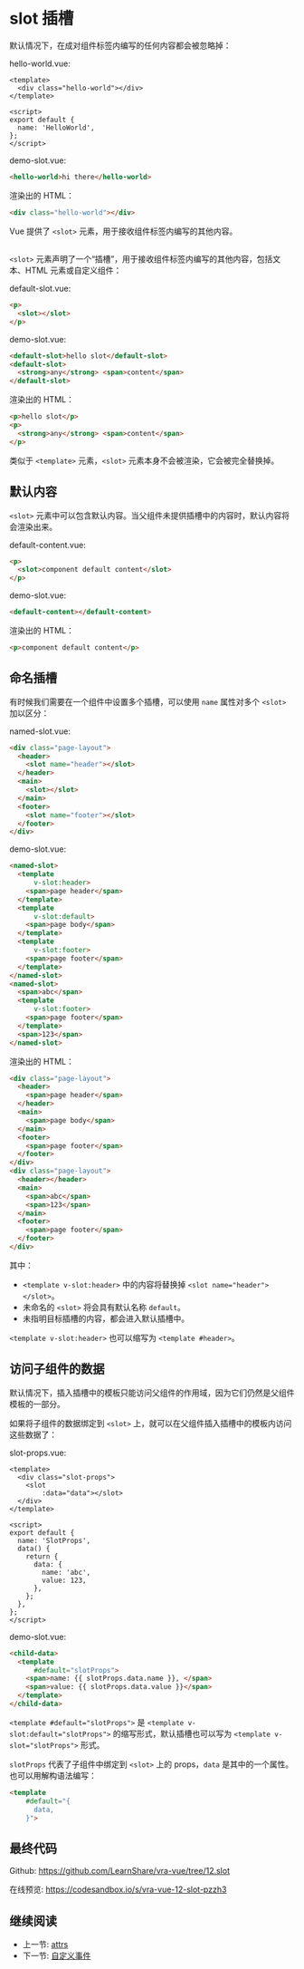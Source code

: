 # slot 插槽

默认情况下，在成对组件标签内编写的任何内容都会被忽略掉：

hello-world.vue:

```vue
<template>
  <div class="hello-world"></div>
</template>

<script>
export default {
  name: 'HelloWorld',
};
</script>
```

demo-slot.vue:

```html
<hello-world>hi there</hello-world>
```

渲染出的 HTML：

```html
<div class="hello-world"></div>
```

Vue 提供了 `<slot>` 元素，用于接收组件标签内编写的其他内容。

## <slot>

`<slot>` 元素声明了一个“插槽”，用于接收组件标签内编写的其他内容，包括文本、HTML 元素或自定义组件：

default-slot.vue:

```html
<p>
  <slot></slot>
</p>
```

demo-slot.vue:

```html
<default-slot>hello slot</default-slot>
<default-slot>
  <strong>any</strong> <span>content</span>
</default-slot>
```

渲染出的 HTML：

```html
<p>hello slot</p>
<p>
  <strong>any</strong> <span>content</span>
</p>
```

类似于 `<template>` 元素，`<slot>` 元素本身不会被渲染，它会被完全替换掉。

## 默认内容

`<slot>` 元素中可以包含默认内容。当父组件未提供插槽中的内容时，默认内容将会渲染出来。

default-content.vue:

```html
<p>
  <slot>component default content</slot>
</p>
```

demo-slot.vue:

```html
<default-content></default-content>
```

渲染出的 HTML：

```html
<p>component default content</p>
```

## 命名插槽

有时候我们需要在一个组件中设置多个插槽，可以使用 `name` 属性对多个 `<slot>` 加以区分：

named-slot.vue:

```html
<div class="page-layout">
  <header>
    <slot name="header"></slot>
  </header>
  <main>
    <slot></slot>
  </main>
  <footer>
    <slot name="footer"></slot>
  </footer>
</div>
```

demo-slot.vue:

```html
<named-slot>
  <template
      v-slot:header>
    <span>page header</span>
  </template>
  <template
      v-slot:default>
    <span>page body</span>
  </template>
  <template
      v-slot:footer>
    <span>page footer</span>
  </template>
</named-slot>
<named-slot>
  <span>abc</span>
  <template
      v-slot:footer>
    <span>page footer</span>
  </template>
  <span>123</span>
</named-slot>
```

渲染出的 HTML：

```html
<div class="page-layout">
  <header>
    <span>page header</span>
  </header>
  <main>
    <span>page body</span>
  </main>
  <footer>
    <span>page footer</span>
  </footer>
</div>
<div class="page-layout">
  <header></header>
  <main>
    <span>abc</span>
    <span>123</span>
  </main>
  <footer>
    <span>page footer</span>
  </footer>
</div>
```

其中：

+ `<template v-slot:header>` 中的内容将替换掉 `<slot name="header"></slot>`。
+ 未命名的 `<slot>` 将会具有默认名称 `default`。
+ 未指明目标插槽的内容，都会进入默认插槽中。

`<template v-slot:header>` 也可以缩写为 `<template #header>`。

## 访问子组件的数据

默认情况下，插入插槽中的模板只能访问父组件的作用域，因为它们仍然是父组件模板的一部分。

如果将子组件的数据绑定到 `<slot>` 上，就可以在父组件插入插槽中的模板内访问这些数据了：

slot-props.vue:

```vue
<template>
  <div class="slot-props">
    <slot
        :data="data"></slot>
  </div>
</template>

<script>
export default {
  name: 'SlotProps',
  data() {
    return {
      data: {
        name: 'abc',
        value: 123,
      },
    };
  },
};
</script>
```

demo-slot.vue:

```html
<child-data>
  <template
      #default="slotProps">
    <span>name: {{ slotProps.data.name }}, </span>
    <span>value: {{ slotProps.data.value }}</span>
  </template>
</child-data>
```

`<template #default="slotProps">` 是 `<template v-slot:default="slotProps">` 的缩写形式，默认插槽也可以写为 `<template v-slot="slotProps">` 形式。

`slotProps` 代表了子组件中绑定到 `<slot>` 上的 props，`data` 是其中的一个属性。也可以用解构语法编写：

```html
<template
    #default="{
      data,
    }">
```

## 最终代码

Github: <https://github.com/LearnShare/vra-vue/tree/12.slot>

在线预览: <https://codesandbox.io/s/vra-vue-12-slot-pzzh3>

## 继续阅读

+ 上一节: [attrs](./attrs.md)
+ 下一节: [自定义事件](./emit.md)
